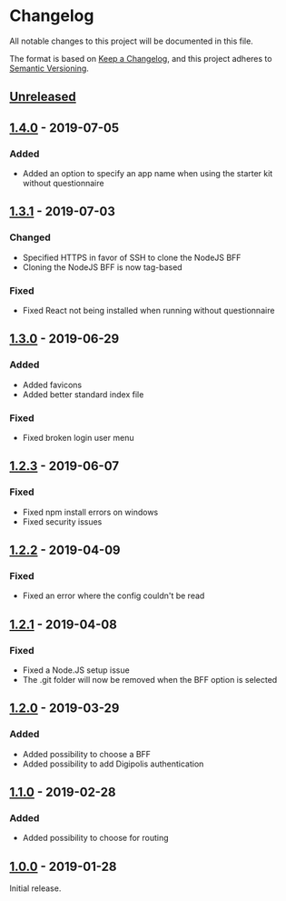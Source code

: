 # Changelog

All notable changes to this project will be documented in this file.

The format is based on [Keep a Changelog](http://keepachangelog.com/),
and this project adheres to [Semantic Versioning](https://semver.org/).

## [Unreleased]


## [1.4.0] - 2019-07-05

### Added
- Added an option to specify an app name when using the starter kit without questionnaire


## [1.3.1] - 2019-07-03

### Changed
- Specified HTTPS in favor of SSH to clone the NodeJS BFF
- Cloning the NodeJS BFF is now tag-based

### Fixed
- Fixed React not being installed when running without questionnaire


## [1.3.0] - 2019-06-29

### Added
- Added favicons
- Added better standard index file

### Fixed
- Fixed broken login user menu


## [1.2.3] - 2019-06-07

### Fixed
- Fixed npm install errors on windows
- Fixed security issues


## [1.2.2] - 2019-04-09

### Fixed
- Fixed an error where the config couldn't be read


## [1.2.1] - 2019-04-08

### Fixed
- Fixed a Node.JS setup issue
- The .git folder will now be removed when the BFF option is selected


## [1.2.0] - 2019-03-29

### Added
- Added possibility to choose a BFF
- Added possibility to add Digipolis authentication


## [1.1.0] - 2019-02-28

### Added
- Added possibility to choose for routing


## [1.0.0] - 2019-01-28
Initial release.


[Unreleased]: https://github.com/digipolisantwerp/starter-kit-react_app_nodejs/compare/v1.4.0...HEAD
[1.4.0]: https://github.com/digipolisantwerp/starter-kit-react_app_nodejs/compare/v1.3.1...v1.4.0
[1.3.1]: https://github.com/digipolisantwerp/starter-kit-react_app_nodejs/compare/v1.3.0...v1.3.1
[1.3.0]: https://github.com/digipolisantwerp/starter-kit-react_app_nodejs/compare/v1.2.3...v1.3.0
[1.2.3]: https://github.com/digipolisantwerp/starter-kit-react_app_nodejs/compare/v1.2.2...v1.2.3
[1.2.2]: https://github.com/digipolisantwerp/starter-kit-react_app_nodejs/compare/v1.2.1...v1.2.2
[1.2.1]: https://github.com/digipolisantwerp/starter-kit-react_app_nodejs/compare/v1.2.0...v1.2.1
[1.2.0]: https://github.com/digipolisantwerp/starter-kit-react_app_nodejs/compare/v1.1.0...v1.2.0
[1.1.0]: https://github.com/digipolisantwerp/starter-kit-react_app_nodejs/compare/v1.0.0...v1.1.0
[1.0.0]: https://github.com/digipolisantwerp/starter-kit-react_app_nodejs/compare/v1.0.0
